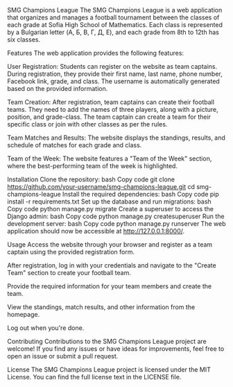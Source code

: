 SMG Champions League
The SMG Champions League is a web application that organizes and manages a football tournament between the classes of each grade at Sofia High School of Mathematics. Each class is represented by a Bulgarian letter (А, Б, В, Г, Д, Е), and each grade from 8th to 12th has six classes.

Features
The web application provides the following features:

User Registration: Students can register on the website as team captains. During registration, they provide their first name, last name, phone number, Facebook link, grade, and class. The username is automatically generated based on the provided information.

Team Creation: After registration, team captains can create their football teams. They need to add the names of three players, along with a picture, position, and grade-class. The team captain can create a team for their specific class or join with other classes as per the rules.

Team Matches and Results: The website displays the standings, results, and schedule of matches for each grade and class.

Team of the Week: The website features a "Team of the Week" section, where the best-performing team of the week is highlighted.

Installation
Clone the repository:
bash
Copy code
git clone https://github.com/your-username/smg-champions-league.git
cd smg-champions-league
Install the required dependencies:
bash
Copy code
pip install -r requirements.txt
Set up the database and run migrations:
bash
Copy code
python manage.py migrate
Create a superuser to access the Django admin:
bash
Copy code
python manage.py createsuperuser
Run the development server:
bash
Copy code
python manage.py runserver
The web application should now be accessible at http://127.0.0.1:8000/.

Usage
Access the website through your browser and register as a team captain using the provided registration form.

After registration, log in with your credentials and navigate to the "Create Team" section to create your football team.

Provide the required information for your team members and create the team.

View the standings, match results, and other information from the homepage.

Log out when you're done.

Contributing
Contributions to the SMG Champions League project are welcome! If you find any issues or have ideas for improvements, feel free to open an issue or submit a pull request.

License
The SMG Champions League project is licensed under the MIT License. You can find the full license text in the LICENSE file.
